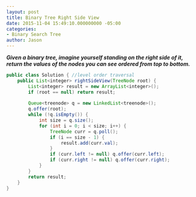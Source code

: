 ```yaml
---
layout: post
title: Binary Tree Right Side View
date: 2015-11-04 15:49:10.000000000 -05:00
categories:
- Binary Search Tree
author: Jason
---
```

<p><strong><em>Given a binary tree, imagine yourself standing on the right side of it, return the values of the nodes you can see ordered from top to bottom.</em></strong></p>


``` java
public class Solution { //level order traversal
    public List<integer> rightSideView(TreeNode root) {
        List<integer> result = new ArrayList<integer>();
        if (root == null) return result;
        
        Queue<treenode> q = new LinkedList<treenode>();
        q.offer(root);
        while (!q.isEmpty()) {
            int size = q.size();
            for (int i = 0; i < size; i++) {
                TreeNode curr = q.poll();
                if (i == size - 1) {
                    result.add(curr.val);
                }
                if (curr.left != null) q.offer(curr.left);
                if (curr.right != null) q.offer(curr.right);
            }
        }
        return result;
    }
}
```
